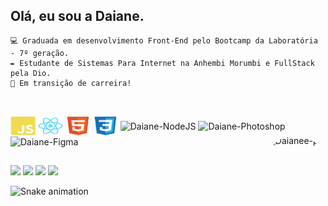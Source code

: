 ## Olá, eu sou a Daiane.
	💻 Graduada em desenvolvimento Front-End pelo Bootcamp da Laboratória - 7º geração.
	✒️ Estudante de Sistemas Para Internet na Anhembi Morumbi e FullStack pela Dio. 
	🍃 Em transição de carreira!

## 
<div style="display: inline_block"><br>
  <img align="center" alt="Daiane-js" height="30" width="40" src="https://raw.githubusercontent.com/devicons/devicon/master/icons/javascript/javascript-plain.svg">
  <img align="center" alt="Daiane-React" height="30" width="40" src="https://raw.githubusercontent.com/devicons/devicon/master/icons/react/react-original.svg">
  <img align="center" alt="Daiane-HTML" height="30" width="40" src="https://raw.githubusercontent.com/devicons/devicon/master/icons/html5/html5-original.svg">
  <img align="center" alt="Daiane-CSS" height="30" width="40" src="https://raw.githubusercontent.com/devicons/devicon/master/icons/css3/css3-original.svg">
  <img align="center" alt="Daiane-NodeJS" height="40" width="40" 	src="https://cdn.jsdelivr.net/gh/devicons/devicon/icons/nodejs/nodejs-original-wordmark.svg" />
  <img align="center" alt="Daiane-Photoshop" height="30" width="40" 	src="https://cdn.jsdelivr.net/gh/devicons/devicon/icons/photoshop/photoshop-plain.svg" />    
  <img align="center" alt="Daiane-Figma" height="30" width="40" src="https://cdn.jsdelivr.net/gh/devicons/devicon/icons/figma/figma-original.svg" />
  <img align="right" alt="Daianee-pic" height="150" style="border-radius:50px;" src="https://avatars.githubusercontent.com/u/95250588?v=4">
          	
</div>
  
  ##
 
<div> 
  
  <a href="https://instagram.com/daiianesx" target="_blank"><img src="https://img.shields.io/badge/-Instagram-%23E4405F?style=for-the-badge&logo=instagram&logoColor=white" target="_blank"></a>
 <a href="https://discord.gg/wagxzStdcR" target="_blank"><img src="https://img.shields.io/badge/Discord-7289DA?style=for-the-badge&logo=discord&logoColor=white" target="_blank"></a> 
  <a href = "mailto:daianeecs@gmail.com"><img src="https://img.shields.io/badge/-Gmail-%23333?style=for-the-badge&logo=gmail&logoColor=white" target="_blank"></a>
  <a href="https://www.linkedin.com/in/daianegoncalves/" target="_blank"><img src="https://img.shields.io/badge/-LinkedIn-%230077B5?style=for-the-badge&logo=linkedin&logoColor=white" target="_blank"></a> 
  
</div>

![Snake animation](https://github.com/daiianex/daiianex/blob/output/github-contribution-grid-snake.svg)
